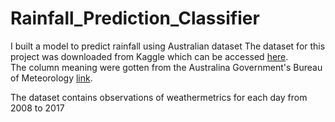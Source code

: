 # Rainfall_Prediction_Classifier
I built a model to predict rainfall using Australian dataset
The dataset for this project was downloaded from Kaggle which can be accessed [here](https://www.kaggle.com/datasets/jsphyg/weather-dataset-rattle-package/).\
The column meaning were gotten from the Australina Government's Bureau of Meteorology [link](http://www.bom.gov.au/climate/dwo/IDCJDW0000.shtml).

The dataset contains observations of weathermetrics for each day from 2008 to 2017
